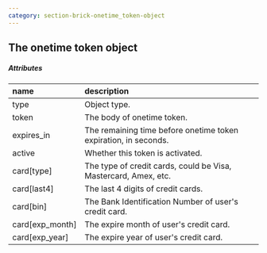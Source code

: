 ```yaml
---
category: section-brick-onetime_token-object
---
```


## The onetime token object 

##### Attributes

|name|description|
|:--|:--|
|type| Object type.|
|token| The body of onetime token.|
|expires_in| The remaining time before onetime token expiration, in seconds.|
|active| Whether this token is activated.|
|card[type]| The type of credit cards, could be Visa, Mastercard, Amex, etc. |
|card[last4]| The last 4 digits of credit cards.|
|card[bin]| The Bank Identification Number of user's credit card.|
|card[exp_month]| The expire month of user's credit card.|
|card[exp_year]| The expire year of user's credit card.|